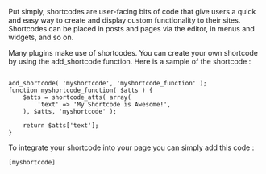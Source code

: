 Put simply, shortcodes are user-facing bits of code that give users a quick and easy way to create and display custom functionality to their sites. Shortcodes can be placed in posts and pages via the editor, in menus and widgets, and so on.

Many plugins make use of shortcodes. You can create your own shortcode by using the add_shortcode function. Here is a sample of the shortcode :

```

add_shortcode( 'myshortcode', 'myshortcode_function' );
function myshortcode_function( $atts ) {
    $atts = shortcode_atts( array(
        'text' => 'My Shortcode is Awesome!',
    ), $atts, 'myshortcode' );
 
    return $atts['text'];
}
```

To integrate your shortcode into your page you can simply add this code :

```
[myshortcode]
```